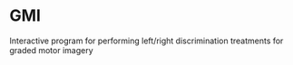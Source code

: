 # GMI
Interactive program for performing left/right discrimination treatments for graded motor imagery
